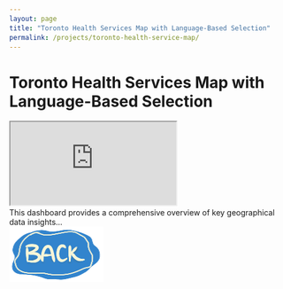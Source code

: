 ```yaml
---
layout: page
title: "Toronto Health Services Map with Language-Based Selection"
permalink: /projects/toronto-health-service-map/
---
```


<div class="project-container">

  <h1 class="project-title">Toronto Health Services Map with Language-Based Selection</h1>

  <div class="map-section">
      <iframe 
          class="map-container"
          src="https://www.arcgis.com/apps/dashboards/1ad2f8f36fca438ca6d92ce40a5ac71e"
          allowfullscreen>
      </iframe>
  </div>

  <div class="description">
      <d>This dashboard provides a comprehensive overview of key geographical data insights...</d>
  </div>

  <div class="back-to-projects">
      <a href="/Projects/">
          <img src="/assets/images/back_button.png" alt="Back to Projects">
      </a>
  </div>

</div>

